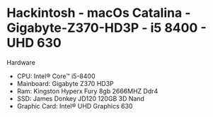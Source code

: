 # Hackintosh - macOs Catalina - Gigabyte-Z370-HD3P - i5 8400 - UHD 630   

Hardware
- CPU: Intel® Core™ i5-8400
- Mainboard: Gigabyte Z370 HD3P
- Ram: Kingston Hyperx Fury 8gb 2666MHZ Ddr4
- SSD: James Donkey JD120 120GB 3D Nand
- Graphic Card: Intel® UHD Graphics 630
